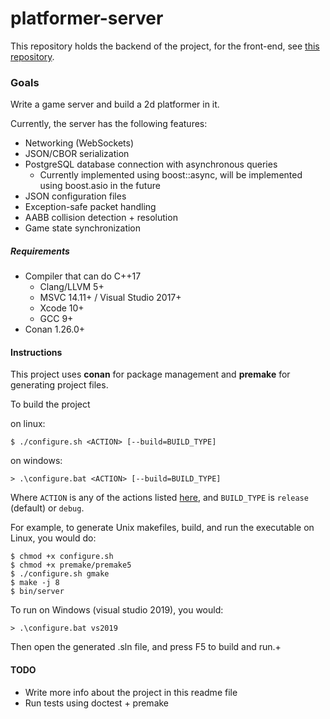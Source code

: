 # platformer-server

This repository holds the backend of the project, for the front-end, see [this repository](https://github.com/jprochazk/platformer-client).

### Goals

Write a game server and build a 2d platformer in it.

Currently, the server has the following features:

* Networking (WebSockets)
* JSON/CBOR serialization
* PostgreSQL database connection with asynchronous queries
    * Currently implemented using boost::async, will be implemented using boost.asio in the future
* JSON configuration files
* Exception-safe packet handling
* AABB collision detection + resolution
* Game state synchronization

##### Requirements

* Compiler that can do C++17
    * Clang/LLVM 5+
    * MSVC 14.11+ / Visual Studio 2017+
    * Xcode 10+
    * GCC 9+
* Conan 1.26.0+

#### Instructions

This project uses **conan** for package management and **premake** for generating project files.

To build the project

on linux:
```
$ ./configure.sh <ACTION> [--build=BUILD_TYPE]
```

on windows:
```
> .\configure.bat <ACTION> [--build=BUILD_TYPE]
```

Where `ACTION` is any of the actions listed [here](https://github.com/premake/premake-core/wiki/Using-Premake#using-premake-to-generate-project-files), and `BUILD_TYPE` is `release` (default) or `debug`.

For example, to generate Unix makefiles, build, and run the executable on Linux, you would do:
```
$ chmod +x configure.sh
$ chmod +x premake/premake5
$ ./configure.sh gmake
$ make -j 8
$ bin/server
```

To run on Windows (visual studio 2019), you would:
```
> .\configure.bat vs2019
```
Then open the generated .sln file, and press F5 to build and run.+

#### TODO

* Write more info about the project in this readme file
* Run tests using doctest + premake